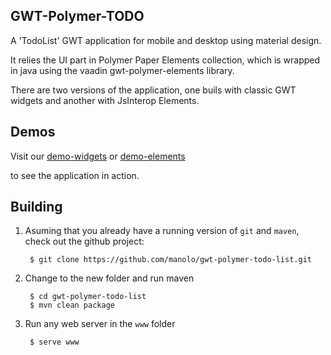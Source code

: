 ## GWT-Polymer-TODO

A 'TodoList' GWT application for mobile and desktop using material design.

It relies the UI part in Polymer Paper Elements collection, which is wrapped in java using 
the vaadin gwt-polymer-elements library.

There are two versions of the application, one buils with classic GWT widgets and another
with JsInterop Elements.

## Demos
 Visit our 
   [demo-widgets](http://manolo.github.io/gwt-polymer-todo-list/www/TodoListWidgets.html)
 or
   [demo-elements](http://manolo.github.io/gwt-polymer-todo-list/www/TodoListElements.html)

to see the application in action.

## Building

1. Asuming that you already have a running version of `git` and `maven`, check out the github project:

        $ git clone https://github.com/manolo/gwt-polymer-todo-list.git

2. Change to the new folder and run maven

        $ cd gwt-polymer-todo-list
        $ mvn clean package

3. Run any web server in the `www` folder

        $ serve www


